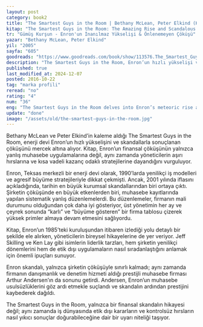 ```yaml
---
layout: post
category: book2
title: "The Smartest Guys in the Room | Bethany McLean, Peter Elkind (Kitap)"
kitap: "The Smartest Guys in the Room: The Amazing Rise and Scandalous Fall of Enron"
tr: "Gümüş Kurşun - Enron'un İnanılmaz Yükselişi & Önlenemeyen Çöküşü"
yazar: "Bethany McLean, Peter Elkind"
yil: "2005"
sayfa: "605"
goodreads: "https://www.goodreads.com/book/show/113576.The_Smartest_Guys_in_the_Room"
description: "The Smartest Guys in the Room, Enron’un hızlı yükselişi ve skandallarla dolu çöküşünü detaylı bir şekilde ele alıyor. Kitap, muhasebe usulsüzlükleri ve yönetim hırsının bir şirketi nasıl tarihin en büyük finansal skandallarından birine sürüklediğini gözler önüne seriyor."
published: true
last_modified_at: 2024-12-07
posted: 2016-10-22
tag: "marka profili"
reread: "no"
rating: "4"
num: "36"
eng: "The Smartest Guys in the Room delves into Enron’s meteoric rise and scandalous collapse, exposing how accounting fraud and leadership greed drove the company to one of the biggest financial scandals in history."
update: "done"
image: "/assets/old/the-smartest-guys-in-the-room.jpg"
---
```


Bethany McLean ve Peter Elkind’in kaleme aldığı The Smartest Guys in the Room, enerji devi Enron’un hızlı yükselişini ve skandallarla sonuçlanan çöküşünü mercek altına alıyor. Kitap, Enron’un finansal çöküşünün yalnızca yanlış muhasebe uygulamalarına değil, aynı zamanda yöneticilerin aşırı hırslarına ve kısa vadeli kazanç odaklı stratejilerine dayandığını vurguluyor.

Enron, Teksas merkezli bir enerji devi olarak, 1990’larda yenilikçi iş modelleri ve agresif büyüme stratejileriyle dikkat çekmişti. Ancak, 2001 yılında iflasını açıkladığında, tarihin en büyük kurumsal skandallarından biri ortaya çıktı. Şirketin çöküşünde en büyük etkenlerden biri, muhasebe kayıtlarında yapılan sistematik yanlış düzenlemelerdi. Bu düzenlemeler, firmanın mali durumunu olduğundan çok daha iyi gösteriyor, üst yönetimin her ay ve çeyrek sonunda “karlı” ve “büyüme gösteren” bir firma tablosu çizerek yüksek primler almaya devam etmesini sağlıyordu.

Kitap, Enron’un 1985’teki kuruluşundan itibaren izlediği yolu detaylı bir şekilde ele alırken, yöneticilerin bireysel hikayelerine de yer veriyor. Jeff Skilling ve Ken Lay gibi isimlerin liderlik tarzları, hem şirketin yenilikçi dönemlerini hem de etik dışı uygulamaların nasıl sıradanlaştığını anlamak için önemli ipuçları sunuyor.

Enron skandalı, yalnızca şirketin çöküşüyle sınırlı kalmadı; aynı zamanda firmanın danışmanlık ve denetim hizmeti aldığı prestijli muhasebe firması Arthur Andersen’ın da sonunu getirdi. Andersen, Enron’un muhasebe usulsüzlüklerini göz ardı etmekle suçlandı ve skandalın ardından prestijini kaybederek dağıldı.

The Smartest Guys in the Room, yalnızca bir finansal skandalın hikayesi değil; aynı zamanda iş dünyasında etik dışı kararların ve kontrolsüz hırsların nasıl yıkıcı sonuçlar doğurabileceğine dair bir uyarı niteliği taşıyor.
